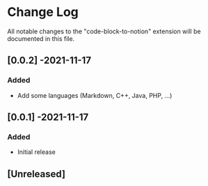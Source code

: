 # Change Log

All notable changes to the "code-block-to-notion" extension will be documented in this file.

## [0.0.2] -2021-11-17
### Added
- Add some languages (Markdown, C++, Java, PHP, ...)

## [0.0.1] -2021-11-17
### Added

- Initial release

## [Unreleased]

